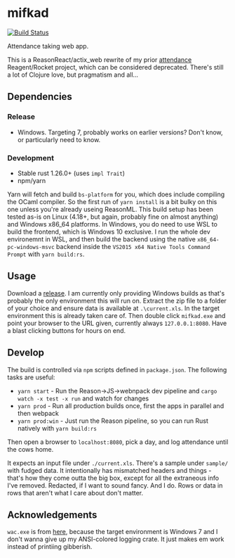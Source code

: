 # mifkad

[![Build Status](https://travis-ci.org/deciduously/mifkad.svg?branch=master)](https://travis-ci.org/deciduously/mifkad)

Attendance taking web app.

This is a ReasonReact/actix_web rewrite of my prior [attendance](https://github.com/deciduously/attendance) Reagent/Rocket project, which can be considered deprecated.  There's still a lot of Clojure love, but pragmatism and all...

## Dependencies

### Release

* Windows.  Targeting 7, probably works on earlier versions?  Don't know, or particularly need to know.

### Development

* Stable rust 1.26.0+ (uses `impl Trait`)
* npm/yarn

Yarn will fetch and build `bs-platform` for you, which does include compiling the OCaml compiler.  So the first run of `yarn install` is a bit bulky on this one unless you're already useing ReasonML.  This build setup has been tested as-is on Linux (4.18+, but again, probably fine on almost anything) and Windows x86_64 platforms.  In Windows, you do need to use WSL to build the frontend, which is Windows 10 exclusive.  I run the whole dev environemnt in WSL, and then build the backend using the native `x86_64-pc-windows-msvc` backend inside the `VS2015 x64 Native Tools Command Prompt` with `yarn build:rs`.

## Usage

Download a [release](https://github.com/deciduously/mifkad/releases).  I am currently only providing Windows builds as that's probably the only environment this will run on.  Extract the zip file to a folder of your choice and ensure data is available at `.\current.xls`.  In the target environment this is already taken care of.  Then double click `mifkad.exe` and point your browser to the URL given, currently always `127.0.0.1:8080`.  Have a blast clicking buttons for hours on end.

## Develop

 The build is controlled via `npm` scripts defined in `package.json`.  The following tasks are useful:

* `yarn start` - Run the Reason->JS->webnpack dev pipeline and `cargo watch -x test -x run` and watch for changes
* `yarn prod` - Run all production builds once, first the apps in parallel and then webpack
* `yarn prod:win` - Just run the Reason pipeline, so you can run Rust natively with `yarn build:rs`


Then open a browser to `localhost:8080`, pick a day, and log attendance until the cows home.

It expects an input file under `./current.xls`. There's a sample under `sample/` with fudged data.  It intentionally has mismatched headers and things - that's how they come outta the big box, except for all the extraneous info I've removed.   Redacted, if I want to sound fancy.  And I do.  Rows or data in rows that aren't what I care about don't matter.

## Acknowledgements

`wac.exe` is from [here](https://github.com/aslakhellesoy/wac), because the target environment is Windows 7 and I don't wanna give up my ANSI-colored logging crate.  It just makes em work instead of printiing gibberish.